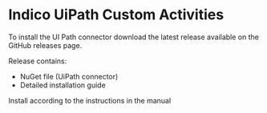 # Indico UiPath Custom Activities

To install the UI Path connector download the latest release available on the GitHub releases page.

Release contains:
* NuGet file (UiPath connector)
* Detailed installation guide

Install according to the instructions in the manual
